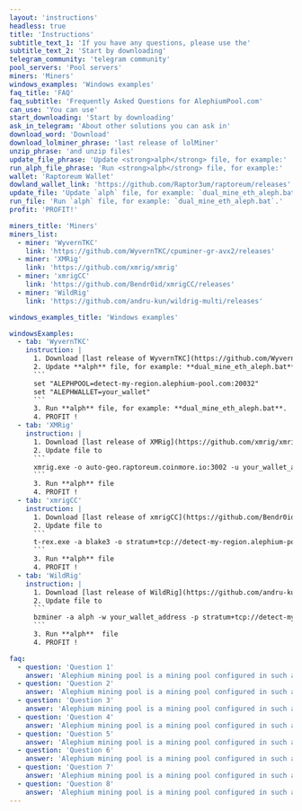 ```yaml
---
layout: 'instructions'
headless: true
title: 'Instructions'
subtitle_text_1: 'If you have any questions, please use the'
subtitle_text_2: 'Start by downloading'
telegram_community: 'telegram community'
pool_servers: 'Pool servers'
miners: 'Miners'
windows_examples: 'Windows examples'
faq_title: 'FAQ'
faq_subtitle: 'Frequently Asked Questions for AlephiumPool.com'
can_use: 'You can use'
start_downloading: 'Start by downloading'
ask_in_telegram: 'About other solutions you can ask in'
download_word: 'Download'
download_lolminer_phrase: 'last release of lolMiner'
unzip_phrase: 'and unzip files'
update_file_phrase: 'Update <strong>alph</strong> file, for example:'
run_alph_file_phrase: 'Run <strong>alph</strong> file, for example:'
wallet: 'Raptoreum Wallet'
dowland_wallet_link: 'https://github.com/Raptor3um/raptoreum/releases'
update_file: 'Update `alph` file, for example: `dual_mine_eth_aleph.bat`.'
run_file: 'Run `alph` file, for example: `dual_mine_eth_aleph.bat`.'
profit: 'PROFIT!'

miners_title: 'Miners'
miners_list:
  - miner: 'WyvernTKC'
    link: 'https://github.com/WyvernTKC/cpuminer-gr-avx2/releases'
  - miner: 'XMRig'
    link: 'https://github.com/xmrig/xmrig'
  - miner: 'xmrigCC'
    link: 'https://github.com/Bendr0id/xmrigCC/releases'
  - miner: 'WildRig'
    link: 'https://github.com/andru-kun/wildrig-multi/releases'

windows_examples_title: 'Windows examples'

windowsExamples:
  - tab: 'WyvernTKC'
    instruction: |
      1. Download [last release of WyvernTKC](https://github.com/WyvernTKC/cpuminer-gr-avx2/releases) and unzip the files.
      2. Update **alph** file, for example: **dual_mine_eth_aleph.bat**
      ```
      set "ALEPHPOOL=detect-my-region.alephium-pool.com:20032"
      set "ALEPHWALLET=your_wallet"
      ```
      3. Run **alph** file, for example: **dual_mine_eth_aleph.bat**.
      4. PROFIT !
  - tab: 'XMRig'
    instruction: |
      1. Download [last release of XMRig](https://github.com/xmrig/xmrig/releases) and unzip the files.
      2. Update file to
      ```
      xmrig.exe -o auto-geo.raptoreum.coinmore.io:3002 -u your_wallet_address -p x
      ```
      3. Run **alph** file
      4. PROFIT !
  - tab: 'xmrigCC'
    instruction: |
      1. Download [last release of xmrigCC](https://github.com/Bendr0id/xmrigCC/releases) and unzip the files.
      2. Update file to
      ```
      t-rex.exe -a blake3 -o stratum+tcp://detect-my-region.alephium-pool.com:20032 -u your_wallet_address -p x -w rig0
      ```
      3. Run **alph** file
      4. PROFIT !
  - tab: 'WildRig'
    instruction: |
      1. Download [last release of WildRig](https://github.com/andru-kun/wildrig-multi/releases) and unzip the files.
      2. Update file to
      ```
      bzminer -a alph -w your_wallet_address -p stratum+tcp://detect-my-region.alephium-pool.com:20032
      ```
      3. Run **alph**  file
      4. PROFIT !

faq:
  - question: 'Question 1'
    answer: 'Alephium mining pool is a mining pool configured in such a way that each miner works independently of the others. The block reward goes to only the miner who found it, others do not get anything. Block search time depends on your hashrate and luck.'
  - question: 'Question 2'
    answer: 'Alephium mining pool is a mining pool configured in such a way that each miner works independently of the others. The block reward goes to only the miner who found it, others do not get anything. Block search time depends on your hashrate and luck.'
  - question: 'Question 3'
    answer: 'Alephium mining pool is a mining pool configured in such a way that each miner works independently of the others. The block reward goes to only the miner who found it, others do not get anything. Block search time depends on your hashrate and luck.'
  - question: 'Question 4'
    answer: 'Alephium mining pool is a mining pool configured in such a way that each miner works independently of the others. The block reward goes to only the miner who found it, others do not get anything. Block search time depends on your hashrate and luck.'
  - question: 'Question 5'
    answer: 'Alephium mining pool is a mining pool configured in such a way that each miner works independently of the others. The block reward goes to only the miner who found it, others do not get anything. Block search time depends on your hashrate and luck.'
  - question: 'Question 6'
    answer: 'Alephium mining pool is a mining pool configured in such a way that each miner works independently of the others. The block reward goes to only the miner who found it, others do not get anything. Block search time depends on your hashrate and luck.'
  - question: 'Question 7'
    answer: 'Alephium mining pool is a mining pool configured in such a way that each miner works independently of the others. The block reward goes to only the miner who found it, others do not get anything. Block search time depends on your hashrate and luck.'
  - question: 'Question 8'
    answer: 'Alephium mining pool is a mining pool configured in such a way that each miner works independently of the others. The block reward goes to only the miner who found it, others do not get anything. Block search time depends on your hashrate and luck.'
---
```

